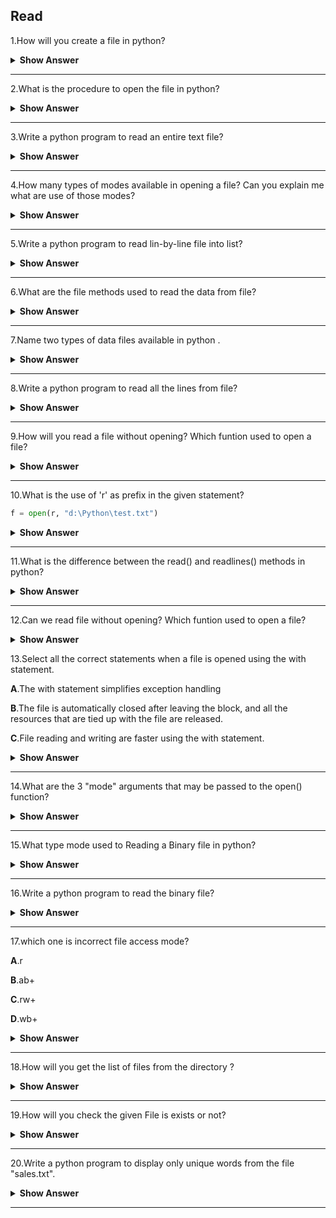 ## Read

1.How will you create a file in python?

<details><summary><b>Show Answer</b></summary>

- In python we are using open() built-in function to make a file.
open("myfile.txt","W+")
- This is the only open method that may create the file if it's not present.
- To add content in fresh created file,You should open the file in write mode.
- There are 2 arguments are passed to the open() builtin function- the name of the file and mode the file (w+).
Here,

- w– produce the file in write mode

- +– create a file if it’s not present within the current directory.

**Note**: File will be created within the current directory (the directory wherever your Python code is running).

</details>

---

2.What is the procedure to open the file in python?

<details><summary><b>Show Answer</b></summary>

We can use the same code as what we have used for creating a file.
	
```python	
open("myfile.txt","r") as fObj6.
```
	
</details>

---

3.Write a python program to read an entire text file?

<details><summary><b>Show Answer</b></summary>

Consider you have a some **.txt file**, this code is used to read that text file.

```python
def file_read(fname):
    txt = open(fname)
    print(txt.read())
file_read('test.txt')
```

</details>

---

4.How many types of modes available in opening a file? Can you explain me what are use of those modes?

<details><summary><b>Show Answer</b></summary>

- There are four different methods(modes) for opening a file.
  
i)"r" - Read - Default value. Opens a file for reading, error if the file does not exist.

ii)"a" - Append - Opens a file for appending, creates the file if it does not exist.

iii)"w" - Write - Opens a file for writing, creates the file if it does not exist.

iv)"x" - Create - Creates the specified file, returns an error if the file exists.

</details>

---

5.Write a python program to read lin-by-line file into list?

<details><summary><b>Show Answer</b></summary>

```python
with open("myFile.txt") as fObj:
    liData = fObj.readlines()
    print(liData)
```

- Each line within the file are saved as one part in the list. that the size of the list are the same because the range of lines within the file.
- Reading a go in the list is very vital once you wish to manipulate the text in every line of the file. once reading file content within the list, you simply need to loop over every element within the list and perform your desired operation.

</details>

---

6.What are the file methods used to read the data from file?

<details><summary><b>Show Answer</b></summary>

- There are three methods in python to read data from file.

1.read(chars): In python read() method used to reads the specified number of characters from the current position.

2.readline(): This method reads the characters starting from the current reading position up to a newline character.

3.readlines(): This method reads all lines until the end of file and returns a list object.

</details>

---

7.Name two types of data files available in python .

<details><summary><b>Show Answer</b></summary>

- In python we have two types of data files available in python .

The two types of files are,

i)Text File-A document consists of human readable characters, which might be opened by any text editor. 

ii)Binary File-In binary files contains non-human readable characters and symbols, that require specific programs to access its contents.

</details>

---

8.Write a python program to read all the lines from file?

<details><summary><b>Show Answer</b></summary>

To read all the lines from the file we have so many methods.This is one of the method.

```python
L = ["Welcome\n", "to\n", "my\n","world\n"]
file1 = open('text.txt', 'w')
file1.writelines(L)
file1.close()
file1 = open('text.txt', 'r')
Lines = file1.readlines()
count = 0
for line in Lines:
	count += 1
	print("Line{}: {}".format(count, line.strip()))

```

**Output**:

Line1: Welcome

Line2: to

Line3: my

Line4: world

</details>

---

9.How will you read a file without opening? Which funtion used to open a file?

<details><summary><b>Show Answer</b></summary>

- No,we can't able to read file without opening.
- open() function used to open a file.

</details>

---

10.What is the use of 'r' as prefix in the given statement?  

```python   
f = open(r, "d:\Python\test.txt")
```

<details><summary><b>Show Answer</b></summary>

```python
f = open(r, "d:\Python\test.txt")
```

In the above program 'r' makes the string as raw string, it means there is no special character in string.

</details>

---

11.What is the difference between the read() and readlines() methods in python?

<details><summary><b>Show Answer</b></summary>

- The read() method returns the file's entire contents as a single string value.
- The readlines() method returns a list of strings, where each string is a line from the file contents.

</details>

---

12.Can we read file without opening? Which funtion used to open a file?

<details><summary><b>Show Answer</b></summary>

- No,we can't able to read file without opening.
- If you want to read a file, open the file first then, use open() function to open a file.
  
</details>

13.Select all the correct statements when a file is opened using the with statement.

**A**.The with statement simplifies exception handling

**B**.The file is automatically closed after leaving the block, and all the resources that are tied up with the file are released.

**C**.File reading and writing are faster using the with statement.

<details><summary><b>Show Answer</b></summary>

option A and B are the correct statements.

<details><summary><b>Explanation</b></summary>

- The with statement is simplifies exception handling by encapsulating common preparation and cleanup tasks.
- This additionally ensures that a file is automatically closed when leaving the block.
- As the file is closed automatically it ensures that each one the resources that are bound with the file are released.

</details>
</details>

---

14.What are the 3 "mode" arguments that may be passed to the open() function?

<details><summary><b>Show Answer</b></summary>

- 'r','w' and 'a' these are the three mode arguments that can be passed to the open() function.
- 
i) 'r'-it's used for read mode.

ii) 'w'-it's used for write mode.

iii) 'a'-this is used for an append mode.

</details>

---

15.What type mode used to Reading a Binary file in python?

<details><summary><b>Show Answer</b></summary>

In python we can use **rb** mode in the *open()* function to read a binary files.

</details>

---

16.Write a python program to read the binary file?

<details><summary><b>Show Answer</b></summary>

```python
f = open('C:\img.png', 'rb') # opening a binary file
content = f.read() # reading all lines
print(content)
f.close()
```

- Using 'rb' mode we can read the binary file in python.

</details>

---

17.which one is incorrect  file access mode?

**A**.r

**B**.ab+

**C**.rw+

**D**.wb+

<details><summary><b>Show Answer</b></summary>

Option c

<details><summary><b>Explanation</b></summary>

> r: This mode opens an existing file to read-only mode. The file pointer exists at the beginning.

> ab+:This mode used to opens a file to append and read both in binary format.

> wb+: This is used opens the file to write and read both in binary format.

</details>
</details>

---

18.How will you get the list of files from the directory ?

<details><summary><b>Show Answer</b></summary>

**os.listdir()** - This method is used to get all the files from the particular directory.

</details>

---

19.How will you check the given File is exists or not?

<details><summary><b>Show Answer</b></summary>

Use the **os.path.isfile('file_path')** function to see whether a file exists. Pass the file name or file path to the current perform as associate degree argument. This performs returns True if a file is gift on the given path. Otherwise, it returns False.

</details>

---

20.Write a python program to display only unique words from the file "sales.txt".

<details><summary><b>Show Answer</b></summary>

```python
f = open("sales.txt", "r")
d = f.read()
d = d.split()
str = " "
m = []
for i in d:
  if i not in str:
       str=str+i
       print(i, end=" ")
f.close()
```

</details>

----
